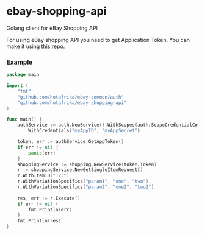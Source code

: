 # ebay-shopping-api
Golang client for eBay Shopping API

For using eBay shopping API you need to get Application Token. You can make it using [this repo.](github.com/hotafrika/ebay-common)

### Example
```go
package main

import (
	"fmt"
	"github.com/hotafrika/ebay-common/auth"
	"github.com/hotafrika/ebay-shopping-api"
)

func main() {
	authService := auth.NewService().WithScopes(auth.ScopeCredentialCommon).
		WithCredentials("myAppID", "myAppSecret")

	token, err := authService.GetAppToken()
	if err != nil {
		panic(err)
	}
	shoppingService := shopping.NewService(token.Token)
	r := shoppingService.NewGetSingleItemRequest()
	r.WithItemID("123")
	r.WithVariationSpecifics("param1", "one", "two")
	r.WithVariationSpecifics("param2", "one2", "two2")
	
	res, err := r.Execute()
	if err != nil {
		fmt.Println(err)
	}
	fmt.Println(res)
}

```

